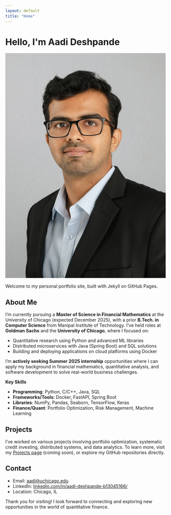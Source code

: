 ```yaml
---
layout: default
title: "Home"
---
```


# Hello, I'm Aadi Deshpande

<!-- Profile Photo Example -->
![My Profile Photo](/assets/images/profile.jpg)

Welcome to my personal portfolio site, built with Jekyll on GitHub Pages.

## About Me

I’m currently pursuing a **Master of Science in Financial Mathematics** at the University of Chicago (expected December 2025), with a prior **B.Tech. in Computer Science** from Manipal Institute of Technology. I’ve held roles at **Goldman Sachs** and the **University of Chicago**, where I focused on:
- Quantitative research using Python and advanced ML libraries  
- Distributed microservices with Java (Spring Boot) and SQL solutions  
- Building and deploying applications on cloud platforms using Docker

I’m **actively seeking Summer 2025 internship** opportunities where I can apply my background in financial mathematics, quantitative analysis, and software development to solve real-world business challenges.

**Key Skills**  
- **Programming**: Python, C/C++, Java, SQL  
- **Frameworks/Tools**: Docker, FastAPI, Spring Boot
- **Libraries**: NumPy, Pandas, Seaborn, TensorFlow, Keras  
- **Finance/Quant**: Portfolio Optimization, Risk Management, Machine Learning

## Projects

I’ve worked on various projects involving portfolio optimization, systematic credit investing, distributed systems, and data analytics. To learn more, visit my [Projects page](projects.md) (coming soon), or explore my GitHub repositories directly.

## Contact

- Email: [aadi@uchicago.edu](mailto:aadi@uchicago.edu)
- LinkedIn: [linkedin.com/in/aadi-deshpande-b13045166/](https://www.linkedin.com/in/aadi-deshpande-b13045166/)
- Location: Chicago, IL

<!-- Footer or Final Note -->
Thank you for visiting! I look forward to connecting and exploring new opportunities in the world of quantitative finance.